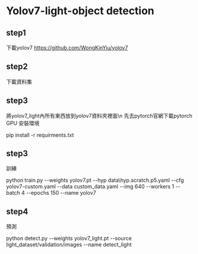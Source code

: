 # Yolov7-light-object detection

## step1
下載yolov7
https://github.com/WongKinYiu/yolov7

## step2
下載資料集

## step3
將yolov7_light內所有東西放到yolov7資料夾裡面\n
先去pytorch官網下載pytorch GPU
安裝環境

pip install -r requirments.txt

## step3
訓練

python train.py --weights yolov7.pt --hyp data\hyp.scratch.p5.yaml --cfg yolov7-custom.yaml --data custom_data.yaml --img 640 --workers 1 --batch 4 --epochs 150 --name yolov7

## step4
預測

python detect.py --weights yolov7_light.pt --source light_dataset/validation/images --name detect_light


